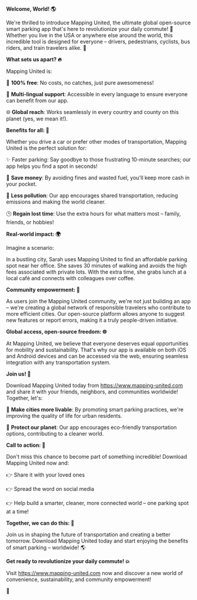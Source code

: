 **Welcome, World! 🌎**

We're thrilled to introduce Mapping United, the ultimate global open-source smart parking app that's here to revolutionize your daily commute! 🚀 Whether you live in the USA or anywhere else around the world, this incredible tool is designed for everyone – drivers, pedestrians, cyclists, bus riders, and train travelers alike. 💨

**What sets us apart? 🔥**

Mapping United is:

🎉 **100% free**: No costs, no catches, just pure awesomeness!

💬 **Multi-lingual support**: Accessible in every language to ensure everyone can benefit from our app.

🌐 **Global reach**: Works seamlessly in every country and county on this planet (yes, we mean it!).

**Benefits for all: 🌈**

Whether you drive a car or prefer other modes of transportation, Mapping United is the perfect solution for:

✨ Faster parking: Say goodbye to those frustrating 10-minute searches; our app helps you find a spot in seconds!

💸 **Save money**: By avoiding fines and wasted fuel, you'll keep more cash in your pocket.

🌟 **Less pollution**: Our app encourages shared transportation, reducing emissions and making the world cleaner.

🕒️ **Regain lost time**: Use the extra hours for what matters most – family, friends, or hobbies!

**Real-world impact: 🌍**

Imagine a scenario:

In a bustling city, Sarah uses Mapping United to find an affordable parking spot near her office. She saves 30 minutes of walking and avoids the high fees associated with private lots. With the extra time, she grabs lunch at a local café and connects with colleagues over coffee.

**Community empowerment: 🌟**

As users join the Mapping United community, we're not just building an app – we're creating a global network of responsible travelers who contribute to more efficient cities. Our open-source platform allows anyone to suggest new features or report errors, making it a truly people-driven initiative.

**Global access, open-source freedom: 🌐**

At Mapping United, we believe that everyone deserves equal opportunities for mobility and sustainability. That's why our app is available on both iOS and Android devices and can be accessed via the web, ensuring seamless integration with any transportation system.

**Join us! 🚀**

Download Mapping United today from https://www.mapping-united.com and share it with your friends, neighbors, and communities worldwide! Together, let's:

🌟 **Make cities more livable**: By promoting smart parking practices, we're improving the quality of life for urban residents.

💚 **Protect our planet**: Our app encourages eco-friendly transportation options, contributing to a cleaner world.

**Call to action: 📣**

Don't miss this chance to become part of something incredible! Download Mapping United now and:

👉 Share it with your loved ones

👉 Spread the word on social media

👉 Help build a smarter, cleaner, more connected world – one parking spot at a time!

**Together, we can do this: 🌟**

Join us in shaping the future of transportation and creating a better tomorrow. Download Mapping United today and start enjoying the benefits of smart parking – worldwide! 🌎

**Get ready to revolutionize your daily commute! 💥**

Visit https://www.mapping-united.com now and discover a new world of convenience, sustainability, and community empowerment!

👋